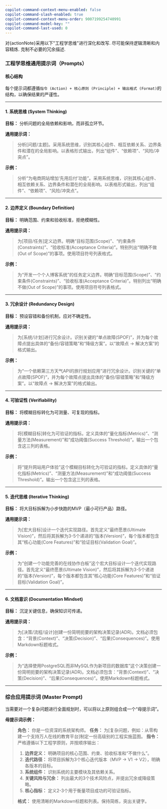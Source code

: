 ```yaml
---
copilot-command-context-menu-enabled: false
copilot-command-slash-enabled: true
copilot-command-context-menu-order: 9007199254740991
copilot-command-model-key: ""
copilot-command-last-used: 0
---
```

对{actionNote}采用以下"工程学思维"进行深化和改写. 尽可能保持逻辑清晰和内容精炼. 克制不必要的冗余描述.

### **工程学思维通用提示词（Prompts）**

#### **核心结构**

每个提示词都遵循`指令 (Action) + 核心原则 (Principle) + 输出格式 (Format)`的结构，以确保结果的严谨性。

---

#### **1. 系统思维 (System Thinking)**

**目标：** 分析问题的全局依赖和影响，而非孤立环节。

**通用提示词：**

> 分析[问题/主题]。采用系统思维，识别其核心组件、相互依赖关系、边界条件和潜在的全局影响。以表格形式输出，列出“组件”、“依赖项”、“风险/冲突点”。

**示例：**

> 分析“为电商网站增加‘先用后付’功能”。采用系统思维，识别其核心组件、相互依赖关系、边界条件和潜在的全局影响。以表格形式输出，列出“组件”、“依赖项”、“风险/冲突点”。

---

#### **2. 边界定义 (Boundary Definition)**

**目标：** 明确范围、约束和验收标准，拒绝模糊性。

**通用提示词：**

> 为[项目/任务]定义边界。明确“目标范围(Scope)”、“约束条件(Constraints)”、“验收标准(Acceptance Criteria)”。特别列出“明确不做(Out of Scope)”的事项。使用项目符号列表格式。

**示例：**

> 为“开发一个个人博客系统”的任务定义边界。明确“目标范围(Scope)”、“约束条件(Constraints)”、“验收标准(Acceptance Criteria)”。特别列出“明确不做(Out of Scope)”的事项。使用项目符号列表格式。

---

#### **3. 冗余设计 (Redundancy Design)**

**目标：** 预设容错和备份机制，应对不确定性。

**通用提示词：**

> 为[系统/计划]进行冗余设计。识别关键的“单点故障(SPOF)”，并为每个故障点提出具体的“备份/容错策略”和“降级方案”。以“故障点 -> 解决方案”的格式输出。

**示例：**

> 为“一个依赖第三方天气API的旅行规划应用”进行冗余设计。识别关键的“单点故障(SPOF)”，并为每个故障点提出具体的“备份/容错策略”和“降级方案”。以“故障点 -> 解决方案”的格式输出。

---

#### **4. 可验证性 (Verifiability)**

**目标：** 将模糊目标转化为可测量、可复现的指标。

**通用提示词：**

> 将[模糊目标]转化为可验证的指标。定义具体的“量化指标(Metrics)”、“测量方法(Measurement)”和“成功阈值(Success Threshold)”。输出一个包含这三列的表格。

**示例：**

> 将“提升网站用户体验”这个模糊目标转化为可验证的指标。定义具体的“量化指标(Metrics)”、“测量方法(Measurement)”和“成功阈值(Success Threshold)”。输出一个包含这三列的表格。

---

#### **5. 迭代思维 (Iterative Thinking)**

**目标：** 将大目标拆解为小步快跑的MVP（最小可行产品）路径。

**通用提示词：**

> 为[宏大目标]设计一个迭代实现路径。首先定义“最终愿景(Ultimate Vision)”，然后将其拆解为3-5个递进的“版本(Version)”，每个版本都包含其“核心功能(Core Features)”和“验证目标(Validation Goal)”。

**示例：**

> 为“创建一个功能完善的在线协作白板”这个宏大目标设计一个迭代实现路径。首先定义“最终愿景(Ultimate Vision)”，然后将其拆解为3-5个递进的“版本(Version)”，每个版本都包含其“核心功能(Core Features)”和“验证目标(Validation Goal)”。

---

#### **6. 文档意识 (Documentation Mindset)**

**目标：** 沉淀关键信息，确保知识可传递。

**通用提示词：**

> 为[决策/流程/设计]创建一份简明扼要的架构决策记录(ADR)。文档必须包含：“背景(Context)”、“决策(Decision)”、“后果(Consequences)”。使用Markdown标题格式。

**示例：**

> 为“选择使用PostgreSQL而非MySQL作为新项目的数据库”这个决策创建一份简明扼要的架构决策记录(ADR)。文档必须包含：“背景(Context)”、“决策(Decision)”、“后果(Consequences)”。使用Markdown标题格式。

---

### **综合应用提示词 (Master Prompt)**

当需要对一个复杂问题进行全面规划时，可以将以上原则组合成一个“母提示词”。

**母提示词示例：**

> **角色：** 你是一位资深的系统架构师。
> **任务：** 为[复杂问题，例如：从零构建一个支持万人在线的教育平台]制定一份高级别的工程实施蓝图。
> **指令：** 严格遵循以下工程学原则，并按顺序输出：
>
> 1. **边界定义：** 明确项目的核心范围、约束、验收标准和“不做什么”。
> 2. **迭代路径：** 将项目拆解为3个核心迭代版本（MVP -> V1 -> V2），明确各版本的目标。
> 3. **系统组件：** 识别系统的主要模块及其依赖关系。
> 4. **关键风险与冗余：** 列出最大的3个技术风险点，并提出冗余或降级策略。
> 5. **核心指标：** 定义2-3个用于衡量项目成功的可验证指标。
>
> **格式：** 使用清晰的Markdown标题和列表。保持简练，突出关键字。

